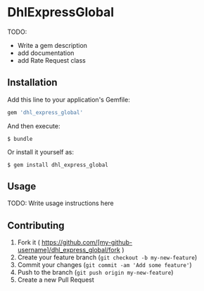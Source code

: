 # DhlExpressGlobal

TODO: 
- Write a gem description
- add documentation
- add Rate Request class

## Installation

Add this line to your application's Gemfile:

```ruby
gem 'dhl_express_global'
```

And then execute:

    $ bundle

Or install it yourself as:

    $ gem install dhl_express_global

## Usage

TODO: Write usage instructions here

## Contributing

1. Fork it ( https://github.com/[my-github-username]/dhl_express_global/fork )
2. Create your feature branch (`git checkout -b my-new-feature`)
3. Commit your changes (`git commit -am 'Add some feature'`)
4. Push to the branch (`git push origin my-new-feature`)
5. Create a new Pull Request
